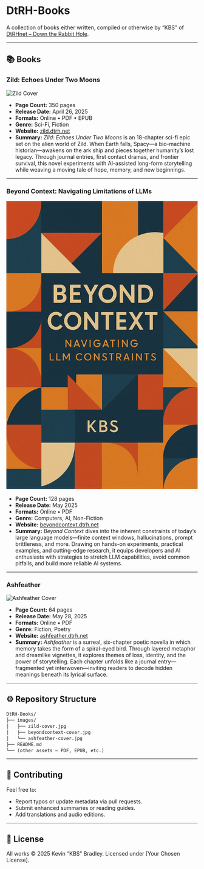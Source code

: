 # DtRH-Books

A collection of books either written, compiled or otherwise by “KBS” of [DtRHnet – Down the Rabbit Hole](https://dtrh.net).

---

## 📚 Books

### Zild: Echoes Under Two Moons

![Zild Cover](images/zild-cover.jpg)

* **Page Count:** 350 pages
* **Release Date:** April 26, 2025
* **Formats:** Online • PDF • EPUB
* **Genre:** Sci-Fi, Fiction
* **Website:** [zild.dtrh.net](https://zild.dtrh.net)
* **Summary:**
  *Zild: Echoes Under Two Moons* is an 18-chapter sci-fi epic set on the alien world of Zild. When Earth falls, Spacy—a bio-machine historian—awakens on the ark ship and pieces together humanity’s lost legacy. Through journal entries, first contact dramas, and frontier survival, this novel experiments with AI-assisted long-form storytelling while weaving a moving tale of hope, memory, and new beginnings.

---

### Beyond Context: Navigating Limitations of LLMs

![Beyond Context Cover](images/bc-cover.jpg)

* **Page Count:** 128 pages
* **Release Date:** May 2025
* **Formats:** Online • PDF
* **Genre:** Computers, AI, Non-Fiction
* **Website:** [beyondcontext.dtrh.net](https://beyondcontext.dtrh.net)
* **Summary:**
  *Beyond Context* dives into the inherent constraints of today’s large language models—finite context windows, hallucinations, prompt brittleness, and more. Drawing on hands-on experiments, practical examples, and cutting-edge research, it equips developers and AI enthusiasts with strategies to stretch LLM capabilities, avoid common pitfalls, and build more reliable AI systems.

---

### Ashfeather

![Ashfeather Cover](images/af-cover.jpg)

* **Page Count:** 64 pages
* **Release Date:** May 28, 2025
* **Formats:** Online • PDF
* **Genre:** Fiction, Poetry
* **Website:** [ashfeather.dtrh.net](https://ashfeather.dtrh.net)
* **Summary:**
  *Ashfeather* is a surreal, six-chapter poetic novella in which memory takes the form of a spiral-eyed bird. Through layered metaphor and dreamlike vignettes, it explores themes of loss, identity, and the power of storytelling. Each chapter unfolds like a journal entry—fragmented yet interwoven—inviting readers to decode hidden meanings beneath its lyrical surface.

---

## ⚙️ Repository Structure

```
DtRH-Books/
├── images/
│   ├── zild-cover.jpg
│   ├── beyondcontext-cover.jpg
│   └── ashfeather-cover.jpg
├── README.md
└── (other assets — PDF, EPUB, etc.)
```

---

## 📖 Contributing

Feel free to:

* Report typos or update metadata via pull requests.
* Submit enhanced summaries or reading guides.
* Add translations and audio editions.

---

## 📝 License

All works © 2025 Kevin “KBS” Bradley. Licensed under \[Your Chosen License].
